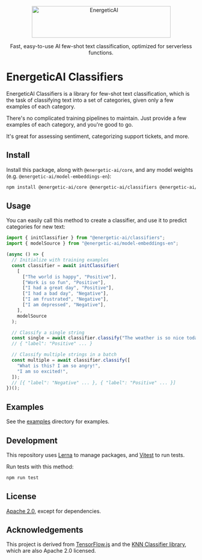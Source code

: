 <p align="center">
  <img src="https://raw.githubusercontent.com/realworldprivacy/energetic-ai/main/logo.png" alt="EnergeticAI" width="369" height="84">
</p>

<p align="center">Fast, easy-to-use AI few-shot text classification, optimized for serverless functions.</p>

# EnergeticAI Classifiers

EnergeticAI Classifiers is a library for few-shot text classification, which is the task of classifying text into a set of categories, given only a few examples of each category.

There's no complicated training pipelines to maintain. Just provide a few examples of each category, and you're good to go.

It's great for assessing sentiment, categorizing support tickets, and more.

## Install

Install this package, along with `@energetic-ai/core`, and any model weights (e.g. `@energetic-ai/model-embeddings-en`):

```bash
npm install @energetic-ai/core @energetic-ai/classifiers @energetic-ai/model-embeddings-en
```

## Usage

You can easily call this method to create a classifier, and use it to predict categories for new text:

```js
import { initClassifier } from "@energetic-ai/classifiers";
import { modelSource } from "@energetic-ai/model-embeddings-en";

(async () => {
  // Initialize with training examples
  const classifier = await initClassifier(
    [
      ["The world is happy", "Positive"],
      ["Work is so fun", "Positive"],
      ["I had a great day", "Positive"],
      ["I had a bad day", "Negative"],
      ["I am frustrated", "Negative"],
      ["I am depressed", "Negative"],
    ],
    modelSource
  );

  // Classify a single string
  const single = await classifier.classify("The weather is so nice today");
  // { "label": "Positive" ... }

  // Classify multiple strings in a batch
  const multiple = await classifier.classify([
    "What is this? I am so angry!",
    "I am so excited!",
  ]);
  // [{ "label": "Negative" ... }, { "label": "Positive" ... }]
})();
```

## Examples

See the [examples](../../examples) directory for examples.

## Development

This repository uses [Lerna](https://lerna.js.org/) to manage packages, and [Vitest](https://vitest.dev/) to run tests.

Run tests with this method:

```bash
npm run test
```

## License

[Apache 2.0](LICENSE), except for dependencies.

## Acknowledgements

This project is derived from [TensorFlow.js](https://github.com/tensorflow/tfjs) and the [KNN Classifier library](https://github.com/tensorflow/tfjs-models/tree/master/knn-classifier), which are also Apache 2.0 licensed.
